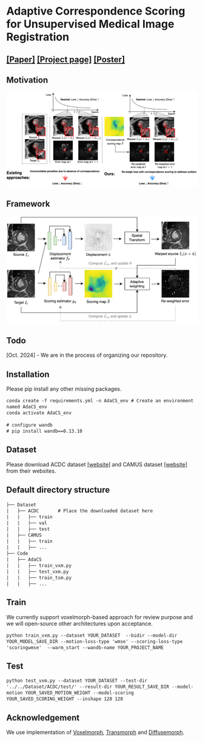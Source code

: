 # Adaptive Correspondence Scoring for Unsupervised Medical Image Registration

## [[Paper]](https://arxiv.org/abs/2312.00837) [[Project page]](https://voldemort108x.github.io/AdaCS/) [[Poster]](assets/ECCV%202024%20Poster.pdf)

## Motivation
<img src="assets/motivation.png" width="1000">

## Framework
<img src="assets/framework.png" width="1000">

## Todo
[Oct. 2024] - We are in the process of organizing our repository.

## Installation
Please pip install any other missing packages.
```
conda create -f requirements.yml -n AdaCS_env # Create an environment named AdaCS_env
conda activate AdaCS_env

# configure wandb
# pip install wandb==0.13.10 
```

## Dataset
Please download ACDC dataset [[website]](https://www.creatis.insa-lyon.fr/Challenge/acdc/databases.html) and CAMUS dataset [[website]](https://www.creatis.insa-lyon.fr/Challenge/camus/) from their websites.

## Default directory structure
    ├── Dataset                   
    |   ├── ACDC       # Place the downloaded dataset here
    |   |   ├── train
    |   |   ├── val
    |   |   ├── test
    |   ├── CAMUS
    |   |   ├── train
    |   |   ├── ...
    ├── Code
    |   ├── AdaCS
    |   |   ├── train_vxm.py
    |   |   ├── test_vxm.py
    |   |   ├── train_tsm.py
    |   |   ├── ...

## Train
We currently support voxelmorph-based approach for review purpose and we will open-source other architectures upon acceptance.
```
python train_vxm.py --dataset YOUR_DATASET  --bidir --model-dir YOUR_MODEL_SAVE_DIR --motion-loss-type 'wmse' --scoring-loss-type 'scoringwmse'  --warm_start --wandb-name YOUR_PROJECT_NAME 
```


## Test
```
python test_vxm.py --dataset YOUR_DATASET --test-dir '../../Dataset/ACDC/test/' --result-dir YOUR_RESULT_SAVE_DIR --model-motion YOUR_SAVED_MOTION_WEIGHT --model-scoring YOUR_SAVED_SCORING_WEIGHT --inshape 128 128
```

## Acknowledgement
We use implementation of [Voxelmorph](https://github.com/voxelmorph/voxelmorph), [Transmorph](https://github.com/junyuchen245/TransMorph_Transformer_for_Medical_Image_Registration) and [Diffusemorph](https://github.com/DiffuseMorph/DiffuseMorph).